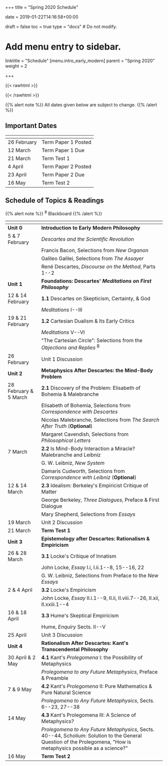 +++
title = "Spring 2020 Schedule"

date = 2019-01-22T14:16:58+00:00

draft = false
toc = true
type = "docs"  # Do not modify.

# Add menu entry to sidebar.
linktitle = "Schedule"
[menu.intro_early_modern]
  parent = "Spring 2020"
  weight = 2

+++

{{< rawhtml >}}
<style>
  a:active,
  a:focus,
  a:hover {
    color: #9b9b9b;
    /* color: #ffdbdc; */
  }
</style>
{{< /rawhtml >}}

{{% alert note %}}
All dates given below are subject to change.
{{% /alert %}}

## Important Dates

| <span>          |                           |
|-----------------|---------------------------|
| 26 February     | Term Paper 1 Posted       |
| 12 March         | Term Paper 1 Due          |
| 21 March        | Term Test 1               |
| 4 April         | Term Paper 2 Posted       |
| 23 April        | Term Paper 2 Due          |
| 16 May          | Term Test 2               |


## Schedule of Topics \& Readings

{{% alert note %}}
<sup>B</sup> Blackboard
{{% /alert %}}

| <span>          |                                                                                     |
|-----------------|-------------------------------------------------------------------------------------|
| **Unit 0**      | **Introduction to Early Modern Philosophy**                                         |
| 5 & 7 February        | _Descartes and the Scientific Revolution_                                           |
| | <i class="fa fa-book-open"></i> Francis Bacon, Selections from _New Organon_            |
| | <i class="fa fa-book-open"></i> Galileo Galilei, Selections from _The Assayer_          |
| | <i class="fa fa-book-open"></i> René Descartes, _Discourse on the Method_, Parts 1--2    |
| **Unit 1**      | **Foundations: Descartes' _Meditations on First Philosophy_**                       |
| 12 & 14 February           | **1.1** Descartes on Skepticism, Certainty, & God                                   |
| | <i class="fa fa-book-open"></i> _Meditations_ I--III                       |
| 19 & 21 February           | **1.2** Cartesian Dualism & Its Early Critics                                       |
| | <i class="fa fa-book-open"></i> _Meditations_ V--VI                                                      |
| | <i class="fa fa-book-open"></i> "The Cartesian Circle": Selections from the _Objections and Replies_ <sup>B</sup>    |
| 26 February        | Unit 1 Discussion |
| **Unit 2**      | **Metaphysics After Descartes: the Mind-Body Problem**                              |
| 28 February & 5 March        | **2.1** Discovery of the Problem: Elisabeth of Bohemia & Malebranche        |
| | <i class="fa fa-book-open"></i> Elisabeth of Bohemia, Selections from _Correspondence with Descartes_    |
| | <i class="fa fa-book-open"></i> Nicolas Malebranche, Selections from _The Search After Truth_  (**Optional**)           |
| | <i class="fa fa-book-open"></i> Margaret Cavendish, Selections from _Philosophical Letters_              |
| 7 March        | **2.2** Is Mind-Body Interaction a Miracle? Malebranche and Leibniz                               |
| | <i class="fa fa-book-open"></i> G. W. Leibniz, _New System_                              |
| | <i class="fa fa-book-open"></i> Damaris Cudworth, Selections from _Correspondence with Leibniz_  (**Optional**) |
| 12 & 14 March 	        | **2.3** Idealism: Berkeley's Empiricist Critique of Matter |
| | <i class="fa fa-book-open"></i> George Berkeley, _Three Dialogues_, Preface & First Dialogue  |
| | <i class="fa fa-book-open"></i> Mary Shepherd, Selections from _Essays_ |
| 19 March        | Unit 2 Discussion |
| 21 March        | **Term Test 1** |
| **Unit 3**      | **Epistemology after Descartes: Rationalism & Empiricism** |
| 26 & 28 March   | **3.1** Locke's Critique of Innatism  |
| | <i class="fa fa-book-open"></i> John Locke, _Essay_ I.i, I.ii.1--8, 15--16, 22  |
| | <i class="fa fa-book-open"></i> G. W. Leibniz, Selections from Preface to the _New Essays_  |
| 2 & 4 April	    | **3.2** Locke's Empiricism |
| | <i class="fa fa-book-open"></i> John Locke, _Essay_ II.i.1--9, II.ii, II.viii.7--26, II.xii, II.xxiii.1--4  |
| 16 & 18 April       | **3.3** Hume's Skeptical Empiricism |
| | <i class="fa fa-book-open"></i> Hume, _Enquiry_ Sects. II--V  |
| 25 April    | Unit 3 Discussion |
| **Unit 4**      | **Rationalism After Descartes: Kant's Transcendental Philosophy** |
| 30 April & 2 May | **4.1** Kant's _Prolegomena_ I: the Possibility of Metaphysics  |
| | <i class="fa fa-book-open"></i> _Prolegomena to any Future Metaphysics_, Preface & Preamble  |
| 7 & 9 May      | **4.2** Kant's _Prolegomena_ II: Pure Mathematics & Pure Natural Science |
| | <i class="fa fa-book-open"></i> _Prolegomena to Any Future Metaphysics_, Sects. 6--23, 27--38  |
| 14 May | **4.3** Kant's Prolegomena III: A Science of Metaphysics? |
| | <i class="fa fa-book-open"></i> _Prolegomena to Any Future Metaphysics_, Sects. 40--44, Scholium: Solution to the General Question of the Prolegomena, "How is metaphysics possible as a science?"  |
| 16 May | **Term Test 2**   |
